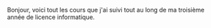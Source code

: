 Bonjour,
voici tout les cours que j'ai suivi tout au long de ma troisième année de 
licence informatique.

